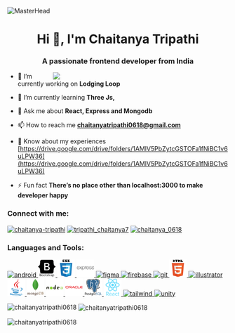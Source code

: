 ![MasterHead](https://camo.githubusercontent.com/9599c3b064e38680f68e77052e104b45d51a5435645794c447b1c53c8816747b/68747470733a2f2f7777772e736576656e73746172776562736f6c7574696f6e732e636f6d2f77702d636f6e74656e742f7468656d65732f736576656e737461722f696d672f62616e6e65722d62672e676966)



<h1 align="center">Hi 👋, I'm Chaitanya Tripathi</h1>
<h3 align="center">A passionate frontend developer from India</h3>

<img align="right" width="400" src="https://i.pinimg.com/originals/d6/af/b6/d6afb6c5702631ed7e304d2ac40fb4f2.gif">

- 🔭 I’m currently working on **Lodging Loop**

- 🌱 I’m currently learning **Three Js,**

- 💬 Ask me about **React, Express and Mongodb**

- 📫 How to reach me **chaitanyatripathi0618@gmail.com**

- 📄 Know about my experiences [https://drive.google.com/drive/folders/1AMlV5PbZytcGSTOFa1fNiBC1v6uLPW36](https://drive.google.com/drive/folders/1AMlV5PbZytcGSTOFa1fNiBC1v6uLPW36)

- ⚡ Fun fact **There’s no place other than localhost:3000 to make developer happy**

<h3 align="left">Connect with me:</h3>
<p align="left">
<a href="https://linkedin.com/in/chaitanya-tripathi" target="blank"><img align="center" src="https://raw.githubusercontent.com/rahuldkjain/github-profile-readme-generator/master/src/images/icons/Social/linked-in-alt.svg" alt="chaitanya-tripathi" height="30" width="40" /></a>
<a href="https://instagram.com/tripathi_chaitanya7" target="blank"><img align="center" src="https://raw.githubusercontent.com/rahuldkjain/github-profile-readme-generator/master/src/images/icons/Social/instagram.svg" alt="tripathi_chaitanya7" height="30" width="40" /></a>
<a href="https://www.leetcode.com/chaitanya_0618" target="blank"><img align="center" src="https://raw.githubusercontent.com/rahuldkjain/github-profile-readme-generator/master/src/images/icons/Social/leet-code.svg" alt="chaitanya_0618" height="30" width="40" /></a>
</p>

<h3 align="left">Languages and Tools:</h3>
<p align="left"> <a href="https://developer.android.com" target="_blank" rel="noreferrer"> <img src="[https://raw.githubusercontent.com/devicons/devicon/master/icons/android/android-original-wordmark.svg](https://www.google.com/url?sa=i&url=https%3A%2F%2Fgithub.com%2Foda-alexandre%2Fandroid-studio&psig=AOvVaw1xU5vSlHmDdN65vfb8r1od&ust=1684903928882000&source=images&cd=vfe&ved=0CBEQjRxqFwoTCPiT2LPSiv8CFQAAAAAdAAAAABAF)" alt="android" width="40" height="40"/> </a> <a href="https://getbootstrap.com" target="_blank" rel="noreferrer"> <img src="https://raw.githubusercontent.com/devicons/devicon/master/icons/bootstrap/bootstrap-plain-wordmark.svg" alt="bootstrap" width="40" height="40"/> </a> <a href="https://www.w3schools.com/css/" target="_blank" rel="noreferrer"> <img src="https://raw.githubusercontent.com/devicons/devicon/master/icons/css3/css3-original-wordmark.svg" alt="css3" width="40" height="40"/> </a> <a href="https://expressjs.com" target="_blank" rel="noreferrer"> <img src="https://raw.githubusercontent.com/devicons/devicon/master/icons/express/express-original-wordmark.svg" alt="express" width="40" height="40"/> </a> <a href="https://www.figma.com/" target="_blank" rel="noreferrer"> <img src="https://www.vectorlogo.zone/logos/figma/figma-icon.svg" alt="figma" width="40" height="40"/> </a> <a href="https://firebase.google.com/" target="_blank" rel="noreferrer"> <img src="https://www.vectorlogo.zone/logos/firebase/firebase-icon.svg" alt="firebase" width="40" height="40"/> </a> <a href="https://git-scm.com/" target="_blank" rel="noreferrer"> <img src="https://www.vectorlogo.zone/logos/git-scm/git-scm-icon.svg" alt="git" width="40" height="40"/> </a> <a href="https://www.w3.org/html/" target="_blank" rel="noreferrer"> <img src="https://raw.githubusercontent.com/devicons/devicon/master/icons/html5/html5-original-wordmark.svg" alt="html5" width="40" height="40"/> </a> <a href="https://www.adobe.com/in/products/illustrator.html" target="_blank" rel="noreferrer"> <img src="https://www.vectorlogo.zone/logos/adobe_illustrator/adobe_illustrator-icon.svg" alt="illustrator" width="40" height="40"/> </a> <a href="https://www.java.com" target="_blank" rel="noreferrer"> <img src="https://raw.githubusercontent.com/devicons/devicon/master/icons/java/java-original.svg" alt="java" width="40" height="40"/> </a> <a href="https://www.mongodb.com/" target="_blank" rel="noreferrer"> <img src="https://raw.githubusercontent.com/devicons/devicon/master/icons/mongodb/mongodb-original-wordmark.svg" alt="mongodb" width="40" height="40"/> </a> <a href="https://nodejs.org" target="_blank" rel="noreferrer"> <img src="https://raw.githubusercontent.com/devicons/devicon/master/icons/nodejs/nodejs-original-wordmark.svg" alt="nodejs" width="40" height="40"/> </a> <a href="https://www.oracle.com/" target="_blank" rel="noreferrer"> <img src="https://raw.githubusercontent.com/devicons/devicon/master/icons/oracle/oracle-original.svg" alt="oracle" width="40" height="40"/> </a> <a href="https://www.postgresql.org" target="_blank" rel="noreferrer"> <img src="https://raw.githubusercontent.com/devicons/devicon/master/icons/postgresql/postgresql-original-wordmark.svg" alt="postgresql" width="40" height="40"/> </a> <a href="https://reactjs.org/" target="_blank" rel="noreferrer"> <img src="https://raw.githubusercontent.com/devicons/devicon/master/icons/react/react-original-wordmark.svg" alt="react" width="40" height="40"/> </a> <a href="https://tailwindcss.com/" target="_blank" rel="noreferrer"> <img src="https://www.vectorlogo.zone/logos/tailwindcss/tailwindcss-icon.svg" alt="tailwind" width="40" height="40"/> </a> <a href="https://unity.com/" target="_blank" rel="noreferrer"> <img src="https://www.vectorlogo.zone/logos/unity3d/unity3d-icon.svg" alt="unity" width="40" height="40"/> </a> </p>

<p><img align="left" src="https://github-readme-stats.vercel.app/api/top-langs?username=chaitanyatripathi0618&show_icons=true&locale=en&layout=compact" alt="chaitanyatripathi0618" /></p>

<p>&nbsp;<img align="center" src="https://github-readme-stats.vercel.app/api?username=chaitanyatripathi0618&show_icons=true&locale=en" alt="chaitanyatripathi0618" /></p>

<p><img align="center" src="https://github-readme-streak-stats.herokuapp.com/?user=chaitanyatripathi0618&" alt="chaitanyatripathi0618" /></p>
